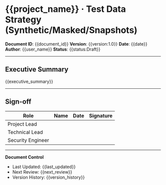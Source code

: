 # {{project_name}} · Test Data Strategy (Synthetic/Masked/Snapshots)

**Document ID**: {{document_id}}
**Version**: {{version:1.0}}
**Date**: {{date}}
**Author**: {{user_name}}
**Status**: {{status:Draft}}

---

## Executive Summary

{{executive_summary}}

---

## Sign-off

| Role | Name | Date | Signature |
|------|------|------|-----------|
| Project Lead | | | |
| Technical Lead | | | |
| Security Engineer | | | |

---

**Document Control**
- Last Updated: {{last_updated}}
- Next Review: {{next_review}}
- Version History: {{version_history}}
